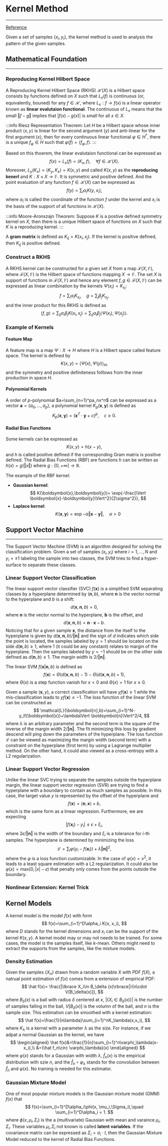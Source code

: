 # Kernel Method
---
[Reference](https://arxiv.org/pdf/math/0701907.pdf)

Given a set of samples $\lbrace x_i, y_i\rbrace$, the kernel method is used to analysis the pattern of the given samples. 

## Mathematical Foundation 
---

### Reproducing Kernel Hilbert Space

A Reproducing Kernel Hilbert Space (RKHS) $\mathcal{H}(X)$ is a Hilbert space consists by functions defined on $X$ such that $L_x(f)$ is continuous (or, equivalently, bouned) for any $f\in\mathcal{H}$, where $L_x:f\to f(x)$ is a linear operator known as **linear evalutaion functional**. The continuous of $L_x$ means that the small $\Vert f-g\Vert$ implies that $|f(x)-g(x)|$ is small for all $x\in X$. 

:::info Riesz Representation Theorem:
Let $H$ be a Hilbert space whose inner product $\langle x, y\rangle$ is linear for the second argument ($y$) and anti-linear for the first argument ($x$), then for every continuous linear functional $\varphi\in H^*$, there is a unique $f_\varphi\in H$ such that $\varphi(f)=\langle f_\varphi, f\rangle$. 
:::

Based on this thoerem, the linear evalutaion functional can be expressed as
$$
f(x)=L_x(f)=\langle K_x,f\rangle, \quad \forall f\in \mathcal{H}(X).
$$
Moreover, $L_y(K_x)=\langle K_y,K_x \rangle=K(x,y)$ and called $K(x,y)$ as the **reproducing kenerl** and $K:X\times X\to \mathbb{F}$. It is symmetric and positive defined. And the point evaluation of any function $f\in\mathcal{H}(X)$ can be expressed as 
$$
f(y)=\sum_i\alpha_iK(y,x_i),
$$ 
where $\alpha_i$ is called the coordinate of the function $f$ under the kernel and $x_i$ is the basis of the support of all functions in $\mathcal{H}(X)$.

:::info Moore-Aronszajn Theorem:
Suppose $K$ is a postive defined symmetry kernel on $X$, then there is a unique Hilbert space of functions on $X$ such that $K$ is a reproducing kernel.
:::

A **gram matrix** is defined as $K_{ij}=K(x_i,x_j)$. If the kernel is positive defined, then $K_{ij}$ is positive defined. 

### Construct a RKHS

A RKHS kernel can be constructed for a given set $X$ from a map $\mathcal{F}(X,\mathbb{F})$, where $\mathcal{F}(X,\mathbb{F})$ is the Hilbert space of functions mapping $X\to\mathbb{F}$. The set $X$ is support of functions in $\mathcal{F}(X,\mathbb{F})$ and hence any element $f,g\in\mathcal{F}(X,\mathbb{F})$ can be expressed as linear combination by the kernels $\Psi(x_i)=K_{x_i}$:
$$
f=\sum_i\alpha_iK_{x_i},\quad g=\sum_j\beta_jK_{x_j},
$$ 
and the inner product for this RKHS is defined as
$$
\langle f,g\rangle = \sum_{ij}\alpha_i\beta_jK(x_i,x_j)=\sum_{ij}\alpha_i\beta_j\langle \Psi(x_i),\Psi(x_j)\rangle.
$$

### Example of Kernels

#### Feature Map
A feature map is a map $\Psi:X\to H$ where $H$ is a Hilbert space called feature space. The kernel is defined by
$$
K(x,y)=\langle \Psi(x),\Psi(y)\rangle_H,
$$
and the symmetry and positive definiteness folllows from the inner production in space $H$. 

#### Polynomial Kernels
A order of $p$-polynomial $a=\sum_{n=1}^pa_nx^n$ can be expressed as a vector $\boldsymbol{a}=(a_0,\dots,a_p)$, a polynomial kernel $K_p(\boldsymbol{x},\boldsymbol{y})$ is defined as
$$
K_p(\boldsymbol{x},\boldsymbol{y})=(\boldsymbol{x}^T\cdot\boldsymbol{y}+c)^p,\quad c\ge 0.
$$

#### Radial Bias Functions
Some kernels can be expressed as
$$
K(x,y)=h(x-y),
$$
and $h$ is called positive defined if the corresponding Gram matrix is positive defined. The Radial Bias Functions (RBF) are functions $h$ can be written as $h(x)=g(\Vert x\Vert)$ where $g:[0,+\infty]\to \mathbb{R}$. 

The example of the RBF kernel: 
* **Gaussian kernel**:
$$
K(\boldsymbol{x},\boldsymbol{y})= \exp{-\frac{\Vert \boldsymbol{x}-\boldsymbol{y}\Vert^2}{2\sigma^2}},
$$
* **Laplace kernel**:
$$
K(\boldsymbol{x},\boldsymbol{y})=\exp{-\alpha\Vert \boldsymbol{x}-\boldsymbol{y}\Vert},\quad \alpha>0
$$


## Support Vector Machine
---

The Support Vector Machine (SVM) is an algorithm designed for solving the classification problem. Given a set of samples $(x_i,y_i)$ where $i=1,\dots,N$ and $y_i=\pm 1$ labeling the sample into two classes, the SVM tries to find a hyper-surface to separate these classes.

### Linear Support Vector Classification

The linear support vector classifier (SVC) $f(\boldsymbol{x})$ is a simplified SVM separating classes by a hyperplane determined by $(\boldsymbol{n}, b)$, where $\boldsymbol{n}$ is the vector normal to the hyperplane and $b$ is a shift:
$$
d(\boldsymbol{x},\boldsymbol{n},b) =0,
$$
where $\boldsymbol{n}$ is the vector normal to the hyperplane, $\boldsymbol{b}$ is the offset, and 
$$
d(\boldsymbol{x},\boldsymbol{n},b)=\boldsymbol{n}\cdot\boldsymbol{x}-b.
$$
Noticing that for a given sample $\boldsymbol{x}$, the distance from the itself to the hyperplane is given by $d(\boldsymbol{x},\boldsymbol{n},b)/\Vert \boldsymbol{n}\Vert$ and the sign of $d$ indicates which side the point is located, the samples labeled by $y=1$ should be located on the side 
$d(\boldsymbol{n},b) \ge 1$, where 1 (it could be any constant) relates to margin of the hyperplane. Then the samples labeled by $y=-1$ should be on the other side defined as
$d(\boldsymbol{n},b)\le 1$. The margin width is $2/\Vert\boldsymbol{n}\Vert$.

The linear SVM $f(\boldsymbol{x}|\boldsymbol{n},b)$ is defined as
$$
f(\boldsymbol{x}) = \Theta(d(\boldsymbol{x},\boldsymbol{n},b)-1)-\Theta(d(\boldsymbol{x},\boldsymbol{n},b)+1),
$$
where $\Theta(x)$ is a step function vanish for $x<0$ and $\Theta(x)=1$ for $x\ge 0$. 

Given a sample $(\boldsymbol{x},y)$, a correct classification will have $yf(\boldsymbol{x})\ge 1$ while the mis-classification leads to $yf(\boldsymbol{x})\le -1$. The loss function of the linear SVM can be constructed as
$$
\mathcal{L}(\boldsymbol{n},b)=\sum_{i=1}^N-y_if(\boldsymbol{x})+\lambda\Vert \boldsymbol{n}\Vert^2/4,
$$
where $\lambda$ is an arbitrary parameter and the second term is the square of the inverse of the margin width $2/\Vert\boldsymbol{n}\Vert$. The fit minimizing this loss by gradient descend will ping down the parameters of the hyperplane. The loss function $\mathcal{L}$ can be viewed as maximizing the margin width (second term) with a constraint on the hyperplane (first term) by using a Lagrange multiplier method. On the other hand, it could also viewed as a cross-entropy with a L2 regularization.


### Linear Support Vector Regression

Unlike the linear SVC trying to separate the samples outside the hyperplane margin, the linear support vector regression (SVR) are trying to find a hyperplane with a boundary to contain as much samples as possible. In this case, the target value $y$ is represented by the offset of the hyperplane and
$$
f(\boldsymbol{x})=\langle \boldsymbol{n},\boldsymbol{x}\rangle+b,
$$
which is the same form as a linear regression. Furthermore, we are expecting
$$
|f(\boldsymbol{x}_i)-y_i|\le \epsilon+\xi_i,
$$
where $2\epsilon/\Vert\boldsymbol{n}\Vert$ is the width of the boundary and $\xi_i$ is a tolerance for $i$-th samples. The hyperplane is determined by minimizing the loss
$$
\mathcal{L} = \sum_i\varphi(y_i-f(\boldsymbol{x}_i))+\lambda\Vert \boldsymbol{n}\Vert^2,
$$
where the $\varphi$ is a loss function customizable. In the case of $\varphi(x)=x^2$, it leads to a least square estimation with a L2 regularization. It could also be $\varphi(x)=\text{max}(0, |x|-\epsilon)$ that penalty only comes from the points outside the boundary. 

### Nonlinear Extension: Kernel Trick


## Kernel Models

A kernel model is the model $f(x)$ with form
$$
f(x)=\sum_{i=1}^D\alpha_i K(x, x_i),
$$
where $D$ stands for the kernel dimensions and $x_i$ can be the support of the kernel $K(x,y)$. A kernel model may or may not needs to be trained. For some cases, the model is the samples itself, like $k$-mean. Others might need to extract the supports from the samples, like the mixture models.

### Density Estimation

Given the samples $\lbrace X_n\rbrace$ drawn from a random variable $X$ with PDF $f(X)$, a natrual point estimation of $f(x)$ comes from a extension of empirical PDF:
$$
\hat f(x)= \frac{|\lbrace X_i\in B_\delta (x)\rbrace|}{n\cdot V[B_\delta(x)]},
$$
where $B_\delta (x)$ is a ball with radius $\delta$ centered at $x$, $|\lbrace X_i\in B_\delta (x)\rbrace|$ is the number of samples falling in the ball, $V[B_\delta(x)]$ is the volumn of the ball, and $n$ is the sample size. This estimation can be smoothed with a kernel estimation:
$$
\hat f(x)=\frac{1}{n\lambda}\sum_{i=1}^nK_\lambda(x,x_i),
$$
where $K_\lambda$ is a kernel with a parameter $\lambda$ as the size. For instance, if we adpat a normal Gaussian as the kernel, we have
$$
\begin{aligned}
\hat f(x)&=\frac{1}{n}\sum_{i=1}^n\varphi_\lambda(x-x_i),\\
&=(\hat f_n\circ \varphi_\lambda)(x)
\end{aligned}
$$
where $\varphi(x)$ stands for a Gaussian with width $\lambda$, $\hat f_n(x)$ is the empirical distribution with szie $n$, and the $\hat f_n\circ \varphi_\lambda$ stands for the convolution between $\hat f_n$ and $\varphi(x)$. No training is needed for this estimator.

### Gaussian Mixture Model

One of most popular mixture models is the Gaussian mixture model (GMM) $f(x)$ that
$$
f(x)=\sum_{i=1}^D\alpha_i\phi(x, \mu_i,\Sigma_i),\quad \sum_{i=1}^D\alpha_i = 1.
$$
where $\phi(x,\mu_i,\Sigma_i)$ is the a (multivariate) Gaussian with mean and varaince $\mu_i, \Sigma_i$. These variables $\mu_i,\Sigma_i$ not known is called **latent variables**. If the covariance matrix can be expressed as $\Sigma_i=\sigma_i\cdot I$, then the Gaussian Mixture Model reduced to the kernel of Radial Bias Functions. 